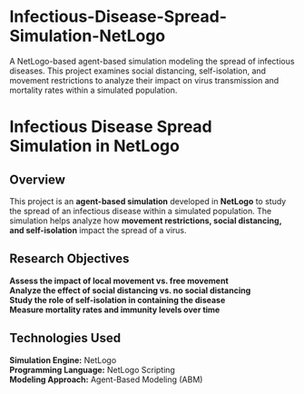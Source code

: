 # Infectious-Disease-Spread-Simulation-NetLogo
 A NetLogo-based agent-based simulation modeling the spread of infectious diseases. This project examines social distancing, self-isolation, and movement restrictions to analyze their impact on virus transmission and mortality rates within a simulated population.

#  Infectious Disease Spread Simulation in NetLogo  

##  Overview  
This project is an **agent-based simulation** developed in **NetLogo** to study the spread of an infectious disease within a simulated population. The simulation helps analyze how **movement restrictions, social distancing, and self-isolation** impact the spread of a virus.  

##  Research Objectives  
**Assess the impact of local movement vs. free movement**  
 **Analyze the effect of social distancing vs. no social distancing**  
 **Study the role of self-isolation in containing the disease**  
 **Measure mortality rates and immunity levels over time**  

##  Technologies Used  
 **Simulation Engine:** NetLogo  
 **Programming Language:** NetLogo Scripting  
 **Modeling Approach:** Agent-Based Modeling (ABM)  

